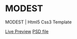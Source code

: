 # MODEST
MODEST | Html5 Css3 Template

[Live Preview](https://houxxam.github.io/MODEST/)
[PSD file](https://graphicburger.com/modest-psd-landing-page/)


